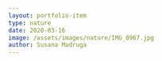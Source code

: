 ```yaml
---
layout: portfolio-item
type: nature
date: 2020-03-16
image: /assets/images/nature/IMG_8967.jpg
author: Susana Madruga
---
```


